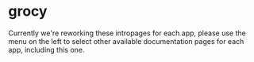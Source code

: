# grocy

Currently we're reworking these intropages for each app, please use the menu on the left to select other available documentation pages for each app, including this one.
